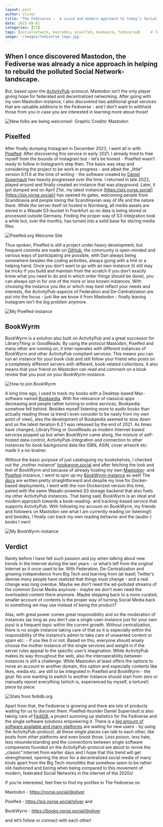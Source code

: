 ```yaml
---
layout: post
author: oliver
title: "The Fediverse -  A vivid and modern approach to today’s Social Network-landscape"
date: 2023-09-01
categories: [IT]
tags: [socialnetwork, mastodon, pixelfed, bookwyrm, fediverse]     # TAG names should always be lowercase
image: '/images/fediverse_logo.jpg'
---
```


## When I once discovered Mastodon, the Fediverse was already a nice approach in helping to rebuild the polluted Social Network-landscape.

But, based upon the [ActivityPub](https://www.w3.org/TR/activitypub/)\-protocol, Mastodon isn’t the only player giving hope for federated and decentralized networking. After going with my own Mastodon-instance, I also discovered two additional great services that are valuable additions to the Fediverse - and I don’t want to withhold those from you in case you are interested in learning more about those!

![New folks are being welcomed- Graphic Credits: Mastodon](../images/mastodon_welcome.jpg)

## Pixelfed

After finally dumping Instagram in December 2022, I went all in with [Pixelfed](https://pixelfed.org/): After discovering this service in early 2021, I  already tried to free myself from the bounds of Instagram but - let’s be honest - Pixelfed wasn’t ready to follow in Instagram’s step then. The basis was okay and considering the project to be work in progress - and albeit the „little“ version 0.11.6 at the time of writing - the software created by [Daniel Supernault](https://pixelfed.social/dansup) has heavily progressed over the time. I returned in late 2022, played around and finally created an instance that was playground. Later, it got dumped and on April 21st, my latest instance [https://pix.norse.social](https://pix.norse.social/) has opened its gates, welcoming people from Scandinavia and people loving the Scandinavian way of life and the nature there. While the server itself ist hosted in Nürnberg, all media assets are stored in a Wasabi S3-bucket in Frankfurt so no data is being stored or processed outside Germany. Finding the proper way of S3-integration took a while but, over the months, has turned into a solid base for storing media files.

![Pixelfed.org Welcome Site](../images/pixelfed_org_website.jpg)

Thus spoken, Pixelfed is still a project under heavy development, but frequent commits are made on [GitHub](https://github.com/pixelfed/pixelfed), the community is open-minded and various ways of participating are possible, with Dan always being somewhere besides the coding activities, always going with a hint or a helping hand. Once you don’t want to go with an own instance (it still may be tricky if you build and maintain from the scratch if you don’t exactly know what you need to do and in which order things should be done), you can always opt-in for one of the more or less known instances. With choosing the instance you like or which may best reflect your needs and interests, the ActivityPub-aspects of Federation and De-Centralization are put into the focus - just like we know it from Mastodon  - finally leaving Instagram isn’t the big problem anymore.

![My Pixelfed-instance](../images/nordicshutter_welcome.jpg)

## BookWyrm

BookWyrm is a solution also built on ActivityPub and a great successor for LibraryThing or GoodReads. By using the protocol Mastodon, Pixelfed and many other are running on, it inter-operates with different instances of BookWyrm and other ActivityPub compliant services. This means you can run an instance for your book club and still follow your friend who posts on a completely different servers with different, book-related collections. It also means that your friend on Mastodon can read and comment on a book review that you post on your BookWyrm-instance.

![How to join BookWyrm](../images/bookwyrm_website.jpg)

A long time ago, I used to track my books with a Desktop-based Mac-software named [Bookpedia](https://www.bruji.com/bookpedia/). With the relevance of classical apps decreasing and people rather turning to online services, Bookpedia somehow fell behind. Besides myself listening more to audio books than actually reading those (a trend I even consider to be nasty from my own point of view), also the development of Bookpedia seemed to slow down and so the latest iteration 6.2.1 was released by the end of 2021. As times have changed, LibraryThing or GoodReads as modern Internet-based services popped up but when BookWyrm came along, the mixture of self-hosted data-control, ActivityPub-integration and connection to other instances for book background data like ISBN, ASIN, cover artwork etc. made it a no-brainer.

Without the basic purpose of just cataloguing my bookshelves, I checked out the „mother instance“ [bookwyrm.social](https://bookwyrm.social/) and after fetching the look and feel of BookWyrm and because of already hosting my own [Mastodon](https://norse.social/@oliver)\- and [Pixelfed](https://https://pix.norse.social/oliver)\-instance, I went to spin up my [BookWyrm-instance](https://books.norse.social/) as well! The [docs](https://docs.joinbookwyrm.com/) are written pretty straightforward and despite my love for Docker-based deployments, I went with the non-Dockerized version this time, paired with the same Wasabi-powered S3 storage backend that also fuels my other ActivityPub instances. That being said, BookWyrm is an ideal and modern approach towards a book-reading- and tracking-based service that supports ActivityPub. With following my account on BookWyrm, my friends and followers on Mastodon see what I am currently reading (or listening!) and besides, I finally can track my own reading behavior and the (audio-) books I own!

![My BookWyrm-instance](../images/bookwyrm_pifferi.jpg)

## Verdict

Rarely before I have felt such passion and joy when talking about new trends in the Internet during the last years - or what’s left from the original Internet as it once used to be. With Federation, De-Centralization and growing independence from Big Tech and learning from (at least) Twitter’s demise many people have realized that things must change - and a real change was long overdue. Maybe we don’t need the ad-polluted streams of the common Social Media anymore - maybe we don’t even need the overloaded content there anymore. Maybe stepping back to a more curated, smaller account of contents is the proper way of turning Social Media back to something we may use instead of being the product?

Alas, with great power comes great responsibility and so the moderation of instances (as long as you don’t use a single-user-instance just for your own joys) is a frequent topic within the current growth. Without centralization, there is no single instance taking care of that so it is especially within the responsibility of the instance’s admin to take care of unwanted content or spam etc. - if you like it or not. Based on this, everyone should wisely choose the mother instance of the single services and weight in if the server rules appeal to the specific user’s imagination. While ActivityPub makes its way throughout the web, also the interoperability between instances is still a challenge: While Mastodon at least offers the options to move an account to another domain, this option and especially contents like likes, media etc. are still to be integrated in Pixelfed and BookWyrm - the goal: No one wanting to switch to another instance should start from zero or manually repost everything (which is, experienced by myself, a torture!) piece by piece.

![Stats from fedidb.org](../images/fedidb_stats.jpg)

Apart from that, the Fediverse is growing and there are lots of products waiting for us to discover them. Pixelfed-founder Daniel Supernault is also taking care of [FediDB](https://fedidb.org/), a project summing up statistics for the Fediverse and the single software solutions empowering it. There is a [big amount of software available and many platforms](https://fedidb.org/software) are waiting for new users - by using the ActivityPub-protocol, all these single places can talk to each other, like posts from other platforms and even boost those. Less poison, less hate, less misunderstanding and the connections between single software components founded on the ActivityPub-protocol are about to revive the „classic“ Internet from earlier days and I hope that this trend will get strengthened, opening the door for a decentralized social media of many kinds apart from the Big Tech-monoliths that somehow seem to be rather old-fashioned and boring when being compared to this movement of modern, federated Social Networks in the internet of the 2020s!

If you’re interested, feel free to find my profiles in The Fediverse on

Mastodon - <https://norse.social/@oliver>

Pixelfed - <https://pix.norse.social/oliver> and

BookWyrm - <https://books.norse.social/@oliver>

and let’s follow or connect with each other!